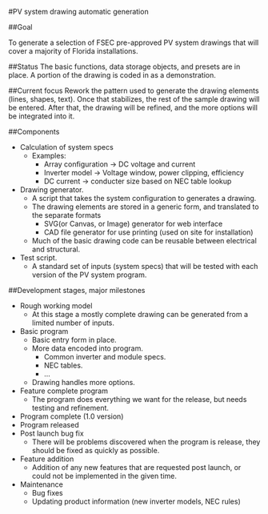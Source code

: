 #PV system drawing automatic generation

##Goal

To generate a selection of FSEC pre-approved PV system drawings that will cover a majority of Florida installations.

##Status
The basic functions, data storage objects, and presets are in place.
A portion of the drawing is coded in as a demonstration.

##Current focus
Rework the pattern used to generate the drawing elements (lines, shapes, text).
Once that stabilizes, the rest of the sample drawing will be entered.
After that, the drawing will be refined, and the more options will be integrated into it.

##Components

* Calculation of system specs
    * Examples:
        * Array configuration -> DC voltage and current
        * Inverter model -> Voltage window, power clipping, efficiency
        * DC current -> conducter size based on NEC table lookup
* Drawing generator.
    * A script that takes the system configuration to generates a drawing.
    * The drawing elements are stored in a generic form, and translated to the separate formats
        * SVG(or Canvas, or Image) generator for web interface
        * CAD file generator for use printing (used on site for installation)
    * Much of the basic drawing code can be reusable between electrical and structural.
* Test script.
    * A standard set of inputs (system specs) that will be tested with each version of the PV system program.

##Development stages, major milestones

* Rough working model
    * At this stage a mostly complete drawing can be generated from a limited number of inputs. 
* Basic program
    * Basic entry form in place.
    * More data encoded into program.
        * Common inverter and module specs.
        * NEC tables.
        * ...
    * Drawing handles more options.
* Feature complete program
    * The program does everything we want for the release, but needs testing and refinement.
* Program complete (1.0 version)
* Program released
* Post launch bug fix
    * There will be problems discovered when the program is release, they should be fixed as quickly as possible.
* Feature addition
    * Addition of any new features that are requested post launch, or could not be implemented in the given time.
* Maintenance
    * Bug fixes
    * Updating product information (new inverter models, NEC rules)




